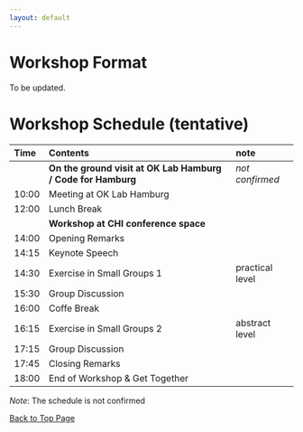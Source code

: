 ```yaml
---
layout: default
---
```


# Workshop Format

To be updated.


# Workshop Schedule (tentative)

| Time | Contents                                                     | note           |
|:-----|:-------------------------------------------------------------|:---------------|
|      | **On the ground visit at OK Lab Hamburg / Code for Hamburg** | _not confirmed_|
| 10:00| Meeting at OK Lab Hamburg                                    |                |
| 12:00| Lunch Break                                                  |                |
|      | **Workshop at CHI conference space**                         |                |
| 14:00| Opening Remarks                                              |                |
| 14:15| Keynote Speech                                               |                |
| 14:30| Exercise in Small Groups 1                                   | practical level|
| 15:30| Group Discussion                                             |                |
| 16:00| Coffe Break                                                  |                |
| 16:15| Exercise in Small Groups 2                                   | abstract level |
| 17:15| Group Discussion                                             |                |
| 17:45| Closing Remarks                                              |                |
| 18:00| End of Workshop & Get Together                               |                |

_Note_: The schedule is not confirmed

<a href = "./" class="btn-to-top">Back to Top Page</a>